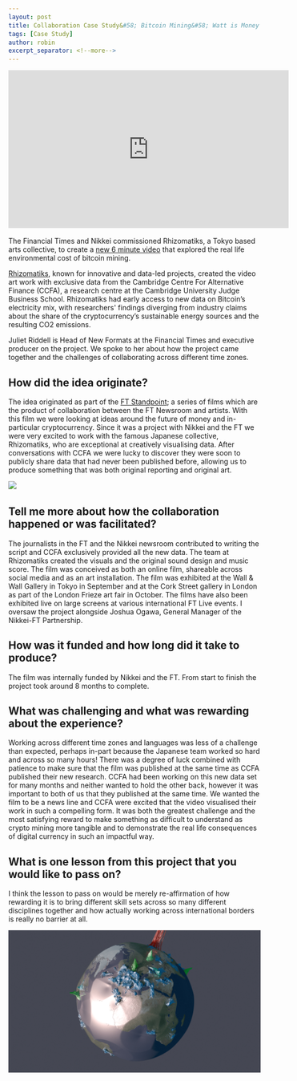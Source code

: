 ```yaml
---
layout: post
title: Collaboration Case Study&#58; Bitcoin Mining&#58; Watt is Money
tags: [Case Study]
author: robin
excerpt_separator: <!--more-->
---
```

<div class="videowrapper"><iframe width="560" height="315" src="https://www.youtube.com/embed/0pHjUAhXLVo" title="YouTube video player" frameborder="0" allow="accelerometer; autoplay; clipboard-write; encrypted-media; gyroscope; picture-in-picture" allowfullscreen></iframe></div>

The Financial Times and Nikkei commissioned Rhizomatiks, a Tokyo based arts collective, to create a [new 6 minute video](https://www.ft.com/video/4195bbed-8749-481e-a3a4-94815057df5f?playlist-name=latest&playlist-offset=0) that explored the real life environmental cost of bitcoin mining. 

<!--more-->

[Rhizomatiks](https://rhizomatiks.com/en/), known for innovative and data-led projects, created the video art work with exclusive data from the Cambridge Centre For Alternative Finance (CCFA), a research centre at the Cambridge University Judge Business School. Rhizomatiks had early access to new data on Bitcoin’s electricity mix, with researchers' findings diverging from industry claims about the share of the cryptocurrency’s sustainable energy sources and the resulting CO2 emissions. 

Juliet Riddell is Head of New Formats at the Financial Times and executive producer on the project. We spoke to her about how the project came together and the challenges of collaborating across different time zones.

## How did the idea originate?

The idea originated as part of the [FT Standpoint](https://www.ft.com/ft-standpoint); a series of films which are the product of collaboration between the FT Newsroom and artists. With this film we were looking at ideas around the future of money and in-particular cryptocurrency. Since it was a project with Nikkei and the FT we were very excited to work with the famous Japanese collective, Rhizomatiks, who are exceptional at creatively visualising data. After conversations with CCFA we were lucky to discover they were soon to publicly share data that had never been published before, allowing us to produce something that was both original reporting and original art. 

![](/assets/img/bitcoin/bitcoin1.png)

## Tell me more about how the collaboration happened or was facilitated?

The journalists in the FT and the Nikkei newsroom contributed to writing the script and CCFA exclusively provided all the new data. The team at Rhizomatiks created the visuals and the original sound design and music score. The film was conceived as both an online film, shareable across social media and as an art installation. The film was exhibited at the Wall & Wall Gallery in Tokyo in September and at the Cork Street gallery in London as part of the London Frieze art fair in October. The films have also been exhibited live on large screens at various international FT Live events. I oversaw the project alongside Joshua Ogawa, General Manager of the Nikkei-FT Partnership. 

## How was it funded and how long did it take to produce?

The film was internally funded by Nikkei and the FT. From start to finish the project took around 8 months to complete. 

## What was challenging and what was rewarding about the experience?

Working across different time zones and languages was less of a challenge than expected, perhaps in-part because the Japanese team worked so hard and across so many hours! There was a degree of luck combined with patience to make sure that the film was published at the same time as CCFA published their new research. CCFA had been working on this new data set for many months and neither wanted to hold the other back, however it was important to both of us that they published at the same time. We wanted the film to be a news line and CCFA were excited that the video visualised their work in such a compelling form. It was both the greatest challenge and the most satisfying reward to make something as difficult to understand as crypto mining more tangible and to demonstrate the real life consequences of digital currency in such an impactful way. 

## What is one lesson from this project that you would like to pass on?

I think the lesson to pass on would be merely re-affirmation of how rewarding it is to bring different skill sets across so many different disciplines together and how actually working across international borders is really no barrier at all.

![](/assets/img/bitcoin/bitcoin2.png)
